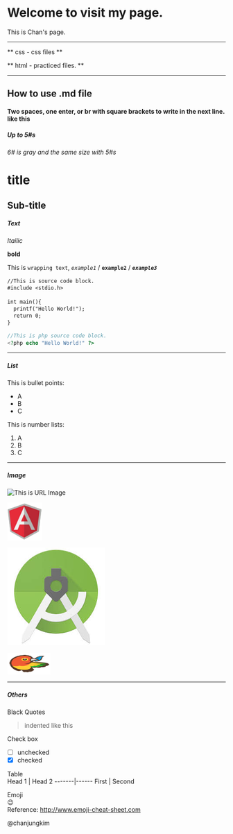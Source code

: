 # Welcome to visit my page.

This is Chan's page.

---

** css - css files **

** html - practiced files. **

---

## How to use .md file

#### Two spaces, one enter, or br with square brackets to write in the next line. like this <br>

##### Up to 5#s

###### 6# is gray and the same size with 5#s

title
===

Sub-title
---

##### Text

*Itailic*

**bold**

This is `wrapping text`, *`example1`* / **`example2`** / ***`example3`***

```
//This is source code block.
#include <stdio.h>

int main(){
  printf("Hello World!");
  return 0;
}
```

```php
//This is php source code block.
<?php echo "Hello World!" ?>
```

---

##### List

This is bullet points:
* A
* B
* C

This is number lists: 
1. A
2. B
3. C

---

##### Image

![This is URL Image](http://cfile204.uf.daum.net/image/262CA537516BA2C83B6EAD)

![](images/angular.gif)

![space is %20](images/android%20studio.jpg)

<img src="images/bower.gif" width="100" height="50"> <!-- You can adjust Width and Height... You can use HTML for .md-->

---

##### Others

Black Quotes<br>
> indented
> like this

Check box<br>
- [ ] unchecked
- [X] checked

Table<br>
Head 1 | Head 2
-------|------
First | Second

Emoji<br>
:wink:<br>
Reference: http://www.emoji-cheat-sheet.com

@chanjungkim

